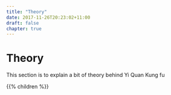 ```yaml
---
title: "Theory"
date: 2017-11-26T20:23:02+11:00
draft: false
chapter: true
---
```


# Theory

This section is to explain a bit of theory behind Yi Quan Kung fu


{{% children %}}
